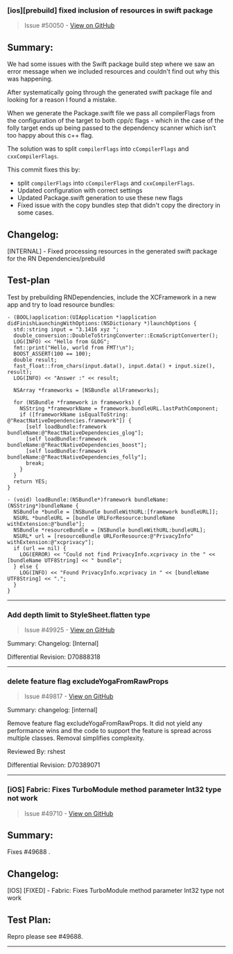 ### [ios][prebuild] fixed inclusion of resources in swift package

> Issue #50050 - [View on GitHub](https://github.com/facebook/react-native/pull/50050)

## Summary:

We had some issues with the Swift package build step where we saw an error message when we included resources and couldn't find out why this was happening.

After systematically going through the generated swift package file and looking for a reason I found a mistake.

When we generate the Package.swift file we pass all compilerFlags from the configuration of the target to both cpp/c flags - which in the case of the folly target ends up being passed to the dependency scanner which isn't too happy about this c++ flag.

The solution was to split `compilerFlags` into `cCompilerFlags` and `cxxCompilerFlags`.

This commit fixes this by:
- split `compilerFlags` into `cCompilerFlags` and `cxxCompilerFlags`.
- Updated configuration with correct settings
- Updated Package.swift generation to use these new flags
- Fixed issue with the copy bundles step that didn't copy the directory in some cases.



<!-- Explain the **motivation** for making this change. What existing problem does the pull request solve? -->

## Changelog:

[INTERNAL]  - Fixed processing resources in the generated swift package for the RN Dependencies/prebuild

## Test-plan

Test by prebuilding RNDependencies, include the XCFramework in a new app and try to load resource bundles:

```obj-c
- (BOOL)application:(UIApplication *)application didFinishLaunchingWithOptions:(NSDictionary *)launchOptions {
  std::string input = "3.1416 xyz ";
  double_conversion::DoubleToStringConverter::EcmaScriptConverter();
  LOG(INFO) << "Hello from GLOG";
  fmt::print("Hello, world from FMT!\n");
  BOOST_ASSERT(100 == 100);
  double result;
  fast_float::from_chars(input.data(), input.data() + input.size(), result);
  LOG(INFO) << "Answer :" << result;
  
  NSArray *frameworks = [NSBundle allFrameworks];

  for (NSBundle *framework in frameworks) {
    NSString *frameworkName = framework.bundleURL.lastPathComponent;
    if ([frameworkName isEqualToString: @"ReactNativeDependencies.framework"]) {
      [self loadBundle:framework bundleName:@"ReactNativeDependencies_glog"];
      [self loadBundle:framework bundleName:@"ReactNativeDependencies_boost"];
      [self loadBundle:framework bundleName:@"ReactNativeDependencies_folly"];
      break;
    }
  }
  return YES;
}

- (void) loadBundle:(NSBundle*)framework bundleName: (NSString*)bundleName {
  NSBundle *bundle = [NSBundle bundleWithURL:[framework bundleURL]];
  NSURL *bundleURL = [bundle URLForResource:bundleName withExtension:@"bundle"];
  NSBundle *resourceBundle = [NSBundle bundleWithURL:bundleURL];
  NSURL* url = [resourceBundle URLForResource:@"PrivacyInfo" withExtension:@"xcprivacy"];
  if (url == nil) {
    LOG(ERROR) << "Could not find PrivacyInfo.xcprivacy in the " << [bundleName UTF8String] << " bundle";
  } else {
    LOG(INFO) << "Found PrivacyInfo.xcprivacy in " << [bundleName UTF8String] << ".";
  }
}
```

---

### Add depth limit to StyleSheet.flatten type

> Issue #49925 - [View on GitHub](https://github.com/facebook/react-native/pull/49925)

Summary: Changelog: [Internal]

Differential Revision: D70888318




---

### delete feature flag excludeYogaFromRawProps

> Issue #49817 - [View on GitHub](https://github.com/facebook/react-native/pull/49817)

Summary:
changelog: [internal]

Remove feature flag excludeYogaFromRawProps. It did not yield any performance wins and the code to support the feature is spread across multiple classes. Removal simplifies complexity.

Reviewed By: rshest

Differential Revision: D70389071


---

### [iOS] Fabric: Fixes TurboModule method parameter Int32 type not work

> Issue #49710 - [View on GitHub](https://github.com/facebook/react-native/pull/49710)

## Summary:

Fixes #49688 .

## Changelog:

[IOS] [FIXED] - Fabric: Fixes TurboModule method parameter Int32 type not work

## Test Plan:

Repro please see  #49688.


---

